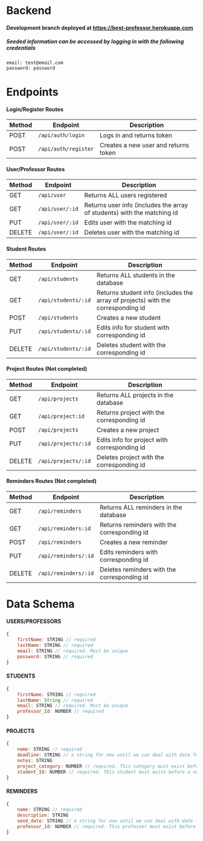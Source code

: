 # Backend
#### Development branch deployed at https://best-professor.herokuapp.com
##### Seeded information can be accessed by logging in with the following credentials
```
email: test@email.com
password: password
```

# Endpoints

#### Login/Register Routes

| Method | Endpoint                |  Description                                  |
| ------ | ----------------------- |  -------------------------------------------- |
| POST   | `/api/auth/login`       |  Logs in and returns token                    |
| POST   | `/api/auth/register`    |  Creates a new user and returns token         |


#### User/Professor Routes

| Method | Endpoint                |  Description                                                                   |
| ------ | ----------------------- |  ----------------------------------------------------------------------------- |
| GET    | `/api/user`             |  Returns ALL users registered                                                  |
| GET    | `/api/user/:id`         |  Returns user info (includes the array of students) with the matching id       |
| PUT    | `/api/user/:id`         |  Edits user with the matching id                                               |
| DELETE | `/api/user/:id`         |  Deletes user with the matching id                                             |

#### Student Routes

| Method | Endpoint                     |  Description                                                                       |
| ------ | -----------------------      |  --------------------------------------------------------------------------------- |
| GET    | `/api/students`              |  Returns ALL students in the database                                              |
| GET    | `/api/students/:id`          |  Returns student info (includes the array of projects) with the corresponding id   |
| POST   | `/api/students`              |  Creates a new student                                                             |
| PUT    | `/api/students/:id`          |  Edits info for student with corresponding id                                      |
| DELETE | `/api/students/:id`          |  Deletes student with the corresponding id                                         |

#### Project Routes (Not completed)

| Method | Endpoint                     |  Description                                        |
| ------ | -----------------------      |  -------------------------------------------------- |
| GET    | `/api/projects`              |  Returns ALL projects in the database               |
| GET    | `/api/project:id`            |  Returns project with the corresponding id          |
| POST   | `/api/projects`              |  Creates a new project                              |
| PUT    | `/api/projects/:id`          |  Edits info for project with corresponding id       |
| DELETE | `/api/projects/:id`          |  Deletes project with the corresponding id          |

#### Reminders Routes (Not completed)

| Method | Endpoint                     |  Description                                         |
| ------ | -----------------------      |  --------------------------------------------------- |
| GET    | `/api/reminders`             |  Returns ALL reminders in the database               |
| GET    | `/api/reminders:id`          |  Returns reminders with the corresponding id         |
| POST   | `/api/reminders`             |  Creates a new reminder                              |
| PUT    | `/api/reminders/:id`         |  Edits reminders with corresponding id               |
| DELETE | `/api/reminders/:id`         |  Deletes reminders with the corresponding id         |

# Data Schema

#### USERS/PROFESSORS
```js
{
    firstName: STRING // required
    lastName: STRING // required
    email: STRING // required. Must be unique
    password: STRING // required
}
```
#### STUDENTS
```js
{
    firstName: STRING // required
    lastName: String // required
    email: STRING // required. Must be unique
    professor_Id: NUMBER // required
}
```
#### PROJECTS
```js
{
    name: STRING // required
    deadline: STRING // a string for now until we can deal with date formats
    notes: STRING
    project_category: NUMBER // required. This category must exist before a new project can be added
    student_Id: NUMBER // required. This student must exist before a new project can be added
}
```
#### REMINDERS
```js
{
    name: STRING // required
    description: STRING
    send_date: STRING // a string for now until we can deal with date formats
    professor_Id: NUMBER // required. This professor must exist before a new reminder can be added
}
```
